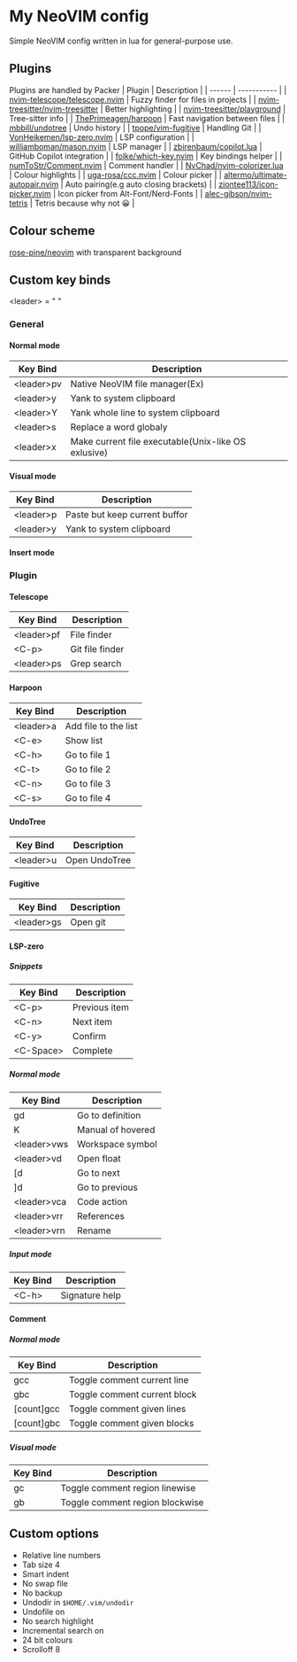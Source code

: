 # My NeoVIM config

Simple NeoVIM config written in lua for general-purpose use.

## Plugins

Plugins are handled by Packer
| Plugin | Description |
| ------ | ----------- |
| [nvim-telescope/telescope.nvim](https://github.com/nvim-telescope/telescope.nvim) | Fuzzy finder for files in projects |
| [nvim-treesitter/nvim-treesitter](https://github.com/nvim-treesitter/nvim-treesitter) | Better highlighting |
| [nvim-treesitter/playground](https://github.com/nvim-treesitter/playground) | Tree-sitter info |
| [ThePrimeagen/harpoon](https://github.com/ThePrimeagen/harpoon) | Fast navigation between files |
| [mbbill/undotree](https://github.com/mbbill/undotree) | Undo history |
| [tpope/vim-fugitive](https://github.com/tpope/vim-fugitive) | Handling Git |
| [VonHeikemen/lsp-zero.nvim](https://github.com/VonHeikemen/lsp-zero.nvim) | LSP configuration |
| [williamboman/mason.nvim](https://github.com/williamboman/mason.nvim) | LSP manager |
| [zbirenbaum/copilot.lua](https://github.com/zbirenbaum/copilot.lua) | GitHub Copilot integration |
| [folke/which-key.nvim](https://github.com/folke/which-key.nvim) | Key bindings helper |
| [numToStr/Comment.nvim](https://github.com/numToStr/Comment.nvim) | Comment handler |
| [NvChad/nvim-colorizer.lua](https://github.com/NvChad/nvim-colorizer.lua) | Colour highlights |
| [uga-rosa/ccc.nvim](https://github.com/uga-rosa/ccc.nvim) | Colour picker |
| [altermo/ultimate-autopair.nvim](https://github.com/altermo/ultimate-autopair.nvim) | Auto pairing(e.g auto closing brackets) |
| [ziontee113/icon-picker.nvim](https://github.com/ziontee113/icon-picker.nvim) | Icon picker from Alt-Font/Nerd-Fonts |
| [alec-gibson/nvim-tetris](https://github.com/alec-gibson/nvim-tetris) | Tetris because why not :grinning: |

## Colour scheme

[rose-pine/neovim](https://github.com/rose-pine/neovim) with transparent background

## Custom key binds

\<leader\> = " "

### General

#### Normal mode

| Key Bind | Description |
| -------- | ----------- |
| \<leader\>pv | Native NeoVIM file manager(Ex) |
| \<leader\>y | Yank to system clipboard |
| \<leader\>Y | Yank whole line to system clipboard |
| \<leader\>s | Replace a word  globaly |
| \<leader\>x | Make current file executable(Unix-like OS exlusive) |

#### Visual mode

| Key Bind | Description |
| -------- | ----------- |
| \<leader\>p | Paste but keep current buffor |
| \<leader\>y | Yank to system clipboard |

#### Insert mode

### Plugin

#### Telescope

| Key Bind | Description |
| -------- | ----------- |
| \<leader\>pf | File finder |
| \<C-p\> | Git file finder |
| \<leader\>ps | Grep search |

#### Harpoon

| Key Bind | Description |
| -------- | ----------- |
| \<leader\>a | Add file to the list |
| \<C-e\> | Show list |
| \<C-h\> | Go to file 1 |
| \<C-t\> | Go to file 2 |
| \<C-n\> | Go to file 3 |
| \<C-s\> | Go to file 4 |

#### UndoTree

| Key Bind | Description |
| -------- | ----------- |
| \<leader\>u | Open UndoTree |

#### Fugitive

| Key Bind | Description |
| -------- | ----------- |
| \<leader\>gs | Open git |

#### LSP-zero

##### Snippets

| Key Bind | Description |
| -------- | ----------- |
| \<C-p\> | Previous item |
| \<C-n\> | Next item |
| \<C-y\> | Confirm |
| \<C-Space\> | Complete |

##### Normal mode

| Key Bind | Description |
| -------- | ----------- |
| gd | Go to definition |
| K | Manual of hovered |
| \<leader\>vws | Workspace symbol |
| \<leader\>vd | Open float |
| [d | Go to next |
| ]d | Go to previous |
| \<leader\>vca | Code action |
| \<leader\>vrr | References |
| \<leader\>vrn | Rename |

##### Input mode

| Key Bind | Description |
| -------- | ----------- |
| \<C-h\> | Signature help |

#### Comment

##### Normal mode

| Key Bind | Description |
| -------- | ----------- |
| gcc | Toggle comment current line |
| gbc | Toggle comment current block |
| [count]gcc | Toggle comment given lines |
| [count]gbc | Toggle comment given blocks |

##### Visual mode

| Key Bind | Description |
| -------- | ----------- |
| gc | Toggle comment region linewise |
| gb | Toggle comment region blockwise |

## Custom options

 - Relative line numbers
 - Tab size 4
 - Smart indent
 - No swap file
 - No backup
 - Undodir in `$HOME/.vim/undodir`
 - Undofile on
 - No search highlight
 - Incremental search on
 - 24 bit colours
 - Scrolloff 8
